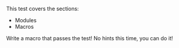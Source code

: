 This test covers the sections:
- Modules
- Macros

Write a macro that passes the test! No hints this time, you can do it!
